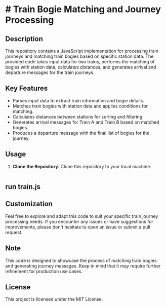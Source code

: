 # # Train Bogie Matching and Journey Processing



## Description

This repository contains a JavaScript implementation for processing train journeys and matching train bogies based on specific station data. The provided code takes input data for two trains, performs the matching of bogies with station data, calculates distances, and generates arrival and departure messages for the train journeys.

## Key Features

- Parses input data to extract train information and bogie details.
- Matches train bogies with station data and applies conditions for matching.
- Calculates distances between stations for sorting and filtering.
- Generates arrival messages for Train A and Train B based on matched bogies.
- Produces a departure message with the final list of bogies for the journey.

## Usage

1. **Clone the Repository**: Clone this repository to your local machine.
 
   ```sh git clone https://github.com/Chinmaya255696/TRAIN-PROBLEM.git

## run  train.js
## Customization
Feel free to explore and adapt this code to suit your specific train journey processing needs. If you encounter any issues or have suggestions for improvements, please don't hesitate to open an issue or submit a pull request.

## Note
This code is designed to showcase the process of matching train bogies and generating journey messages. Keep in mind that it may require further refinement for production use cases.

## License
This project is licensed under the MIT License.


